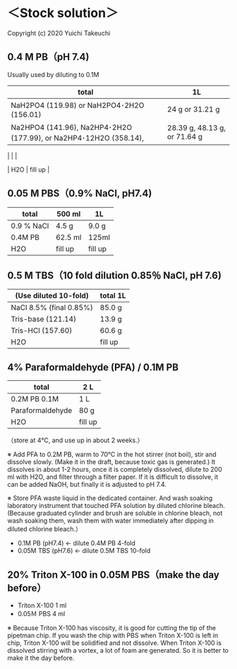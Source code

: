 # ＜Stock solution＞

Copyright (c) 2020 Yuichi Takeuchi

## 0.4 M PB（pH 7.4)
Usually used by diluting to 0.1M

| total                                                             | 1L                           |
|-------------------------------------------------------------------|------------------------------|
| NaH2PO4 (119.98) or NaH2PO4･2H2O (156.01)                         | 24 g or 31.21 g              |
| Na2HPO4 (141.96), Na2HP4･2H2O (177.99), or Na2HP4･12H2O (358.14), | 28.39 g, 48.13 g, or 71.64 g |

|   |   |

| H2O                                      | fill up              |


## 0.05 M PBS（0.9% NaCl, pH7.4)
|total        |500 ml                   |1L|
|-------------|-------------------------|----------|
|0.9 % NaCl   |4.5 g                    |9.0 g     |
|0.4M PB	    |62.5 ml                  |125ml     |
|H2O          |fill up                  |fill up   |


## 0.5 M TBS（10 fold dilution 0.85％ NaCl, pH 7.6)
|(Use diluted 10-fold)    |total 1L|
|-------------------------|-------------------|
|NaCl		8.5% (final 0.85%)|85.0 g             |
|Tris-base (121.14)       |13.9 g             |
|Tris-HCl (157.60)        |60.6 g             |
|H2O                      |fill up            |


## 4% Paraformaldehyde (PFA)  / 0.1M PB

|total                       |2 L         |
|----------------------------|------------|
|0.2M PB		0.1M             |1 L         |
|Paraformaldehyde            |80 g|
|H2O                         |fill up     |

 （store at 4℃, and use up in about 2 weeks.）

※ Add PFA to 0.2M PB, warm to 70℃ in the hot stirrer (not boil), stir and dissolve slowly. (Make it in the draft, because toxic gas is generated.) It dissolves in about 1-2 hours, once it is completely dissolved, dilute to 200 ml with H2O, and filter through a filter paper. If it is difficult to dissolve, it can be added NaOH, but finally it is adjusted to pH 7.4.

※ Store PFA waste liquid in the dedicated container. And wash soaking laboratory instrument that touched PFA solution by diluted chlorine bleach. (Because graduated cylinder and brush are soluble in chlorine bleach, not wash soaking them, wash them with water immediately after dipping in diluted chlorine bleach.）

- 0.1M PB (pH7.4)  ←  dilute 0.4M PB 4-fold
- 0.05M TBS (pH7.6)  ←  dilute 0.5M TBS 10-fold


## 20% Triton X-100 in 0.05M PBS（make the day before）
- Triton X-100  	1 ml
- 0.05Ｍ PBS   	4 ml

※ Because Triton X-100 has viscosity, it is good for cutting the tip of the pipetman chip.  If you wash the chip with PBS when Triton X-100 is left in chip, Triton X-100 will be solidified and not dissolve. When Triton X-100 is dissolved stirring with a vortex, a lot of foam are generated. So it is better to make it the day before.
